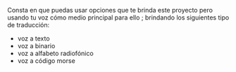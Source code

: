 Consta en que puedas usar opciones que te brinda este proyecto pero usando tu voz cómo medio principal para ello
; brindando los siguientes tipo de traducción:
- voz a texto
- voz a binario
- voz a alfabeto radiofónico
- voz a código morse
